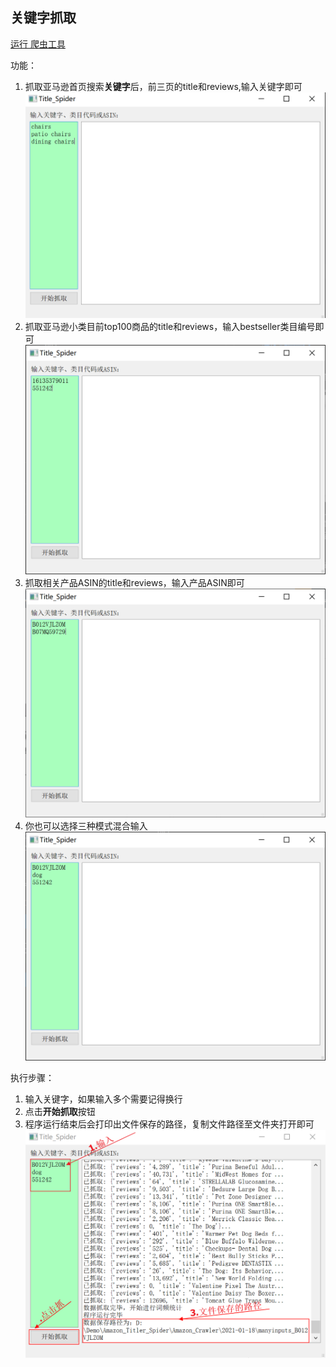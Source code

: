 ## 关键字抓取
[运行 爬虫工具](Amazon_Crawler/main.py)

功能：
1. 抓取亚马逊首页搜索**关键字**后，前三页的title和reviews,输入关键字即可
![关键字](ScreenShot/keyword.png)
2. 抓取亚马逊小类目前top100商品的title和reviews，输入bestseller类目编号即可
![类目编号](ScreenShot/bestseller.png)
3. 抓取相关产品ASIN的title和reviews，输入产品ASIN即可
![ASIN](ScreenShot/ASIN.png)
4. 你也可以选择三种模式混合输入
![all](ScreenShot/all.png)

执行步骤：

1. 输入关键字，如果输入多个需要记得换行
2. 点击**开始抓取**按钮
3. 程序运行结束后会打印出文件保存的路径，复制文件路径至文件夹打开即可
![operation](ScreenShot/operation.png)
